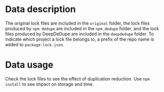 
# Data description
The original lock files are included in the `original` folder,
the lock files produced by `npm dedupe` are included in the `npm_dedupe` folder,
and the lock files produced by DeepDeDupe are included in the `deepdedupe` folder.
To indicate which project a lock file belongs to, a prefix of the repo name is added to `package-lock.json`.

# Data usage
Check the lock files to see the effect of duplication reduction.
Use `npm install` to see impact on storage and time. 


